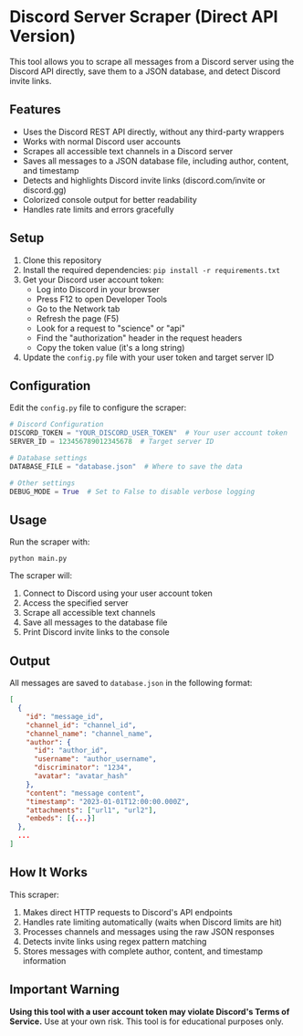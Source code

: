 # Discord Server Scraper (Direct API Version)

This tool allows you to scrape all messages from a Discord server using the Discord API directly, save them to a JSON database, and detect Discord invite links.

## Features

- Uses the Discord REST API directly, without any third-party wrappers
- Works with normal Discord user accounts
- Scrapes all accessible text channels in a Discord server
- Saves all messages to a JSON database file, including author, content, and timestamp
- Detects and highlights Discord invite links (discord.com/invite or discord.gg)
- Colorized console output for better readability
- Handles rate limits and errors gracefully

## Setup

1. Clone this repository
2. Install the required dependencies: `pip install -r requirements.txt`
3. Get your Discord user account token:
   - Log into Discord in your browser
   - Press F12 to open Developer Tools
   - Go to the Network tab
   - Refresh the page (F5)
   - Look for a request to "science" or "api"
   - Find the "authorization" header in the request headers
   - Copy the token value (it's a long string)
4. Update the `config.py` file with your user token and target server ID

## Configuration

Edit the `config.py` file to configure the scraper:

```python
# Discord Configuration
DISCORD_TOKEN = "YOUR_DISCORD_USER_TOKEN"  # Your user account token
SERVER_ID = 123456789012345678  # Target server ID

# Database settings
DATABASE_FILE = "database.json"  # Where to save the data

# Other settings
DEBUG_MODE = True  # Set to False to disable verbose logging
```

## Usage

Run the scraper with:

```
python main.py
```

The scraper will:
1. Connect to Discord using your user account token
2. Access the specified server
3. Scrape all accessible text channels
4. Save all messages to the database file
5. Print Discord invite links to the console

## Output

All messages are saved to `database.json` in the following format:

```json
[
  {
    "id": "message_id",
    "channel_id": "channel_id",
    "channel_name": "channel_name",
    "author": {
      "id": "author_id",
      "username": "author_username",
      "discriminator": "1234",
      "avatar": "avatar_hash"
    },
    "content": "message content",
    "timestamp": "2023-01-01T12:00:00.000Z",
    "attachments": ["url1", "url2"],
    "embeds": [{...}]
  },
  ...
]
```

## How It Works

This scraper:
1. Makes direct HTTP requests to Discord's API endpoints
2. Handles rate limiting automatically (waits when Discord limits are hit)
3. Processes channels and messages using the raw JSON responses
4. Detects invite links using regex pattern matching
5. Stores messages with complete author, content, and timestamp information

## Important Warning

**Using this tool with a user account token may violate Discord's Terms of Service.** Use at your own risk. This tool is for educational purposes only.